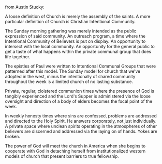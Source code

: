 
from Austin Stucky:

A loose definition of Church is merely the assembly of the saints. A more particular definition of Church is Christian Intentional Community.

The Sunday morning gathering was merely intended as the public expression of said community. An outreach program, a time where the Intentional Community of Believers is put on display. An opportunity to intersect with the local community. An opportunity for the general public to get a taste of what happens within the private communal group that does life together.

The epistles of Paul were written to Intentional Communal Groups that were patterned after this model. The Sunday model for church that we've adopted in the west, minus the intentionally of shared community throughout the week is a limited church of no lasting substance.

Private, regular, cloistered communion times where the presence of God is tangibly experienced and the Lord's Supper is administered via the loose oversight and direction of a body of elders becomes the focal point of the week.

In weekly honesty times where sins are confessed, problems are addressed and directed to the Holy Spirit, He answers corporately, not just individually. A private space where unclean spirits operating in the atmospheres of other believers are discerned and addressed via the laying on of hands. Yokes are broken.

The power of God will meet the church in America when she begins to cooperate with God in detaching herself from institutionalized western models of church that present barriers to true fellowship.
